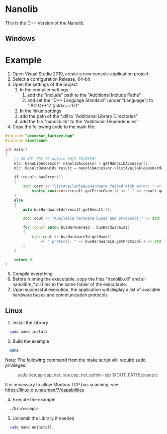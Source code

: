 # Nanolib

This is the C++ Version of the Nanolib.

## Windows
# Example
1. Open Visual Studio 2019, create a new console application project.
2. Select a configuration Release, 64-bit
3. Open the settings of the project
   1. In the compiler settings
      1. add the "include" path to the "Additional Include Paths"
      2. and set the "C++ Language Standard" (under "Language") to "ISO C++17 (/std:c++17)"
   2. In the linker settings
     1. add the path of the *.dll to "Additional Library Directories"
	 2. add the file "nanolib.lib" to the "Additional Dependencies"
4. Copy the following code to the main file:
```C++
#include "accessor_factory.hpp"
#include <iostream>

int main()
{
	// DO NOT TRY TO delete THIS POINTER!
	nlc::NanoLibAccessor* nanolibAccessor = getNanoLibAccessor();
	nlc::ResultBusHwIds result = nanolibAccessor->listAvailableBusHardware();

	if (result.hasError())
	{
		std::cerr << "listAvailableBusHardware failed with error: " <<
			static_cast<int>(result.getErrorCode()) << " " << result.getError() << std::endl;
	}
	else
	{
		auto busHardwareIds(result.getResult());

		std::cout << "Available hardware buses and protocols:" << std::endl;

		for (const auto& busHardwareId : busHardwareIds)
		{
			std::cout << busHardwareId.getName()
				<< " protocol: " << busHardwareId.getProtocol() << std::endl;
		}
	}

	return 0;
}
```
5. Compile everything
6. Before running the executable, copy the files "nanolib.dll" and all nanolibm_*.dll files to the same folder of the executable.
7. Upon successful execution, the application will display a list of available hardware buses and communication protocols

## Linux

1. Install the Library
```bash
  sudo make install
```
2. Build the example
```bash
  make
```
 Note: The following command from the make script will require sudo privileges:
>sudo setcap cap_net_raw,cap_net_admin=eip $(OUT_PATH)example

It is necessary to allow Modbus TCP bus scanning.
see: https://linux.die.net/man/7/capabilities

4. Execute the example
```bash
  ./bin/example
```

5. Uninstall the Library if needed
```bash
  sudo make uninstall
```
